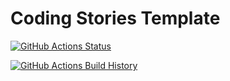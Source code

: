 # Coding Stories Template

[![GitHub Actions Status](https://github.com/NikiforovAll/codingstories-template/workflows/Build/badge.svg?branch=main)](https://github.com/NikiforovAll/codingstories-template/actions)

[![GitHub Actions Build History](https://buildstats.info/github/chart/Username/Project?branch=main&includeBuildsFromPullRequest=false)](https://github.com/NikiforovAll/codingstories-template/actions)
